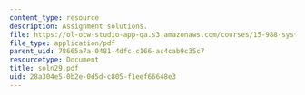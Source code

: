 ```yaml
---
content_type: resource
description: Assignment solutions.
file: https://ol-ocw-studio-app-qa.s3.amazonaws.com/courses/15-988-system-dynamics-self-study-fall-1998-spring-1999/28a304e50b2e0d5dc805f1eef66648e3_soln29.pdf
file_type: application/pdf
parent_uid: 78665a7a-0481-4dfc-c166-ac4cab9c35c7
resourcetype: Document
title: soln29.pdf
uid: 28a304e5-0b2e-0d5d-c805-f1eef66648e3
---
```

